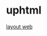 # uphtml

[layout web](https://www.canva.com/design/DAFwRsk5auc/ADbnuqLqB_CP1IF-pfStdw/edit?utm_content=DAFwRsk5auc&utm_campaign=designshare&utm_medium=link2&utm_source=sharebutton)

